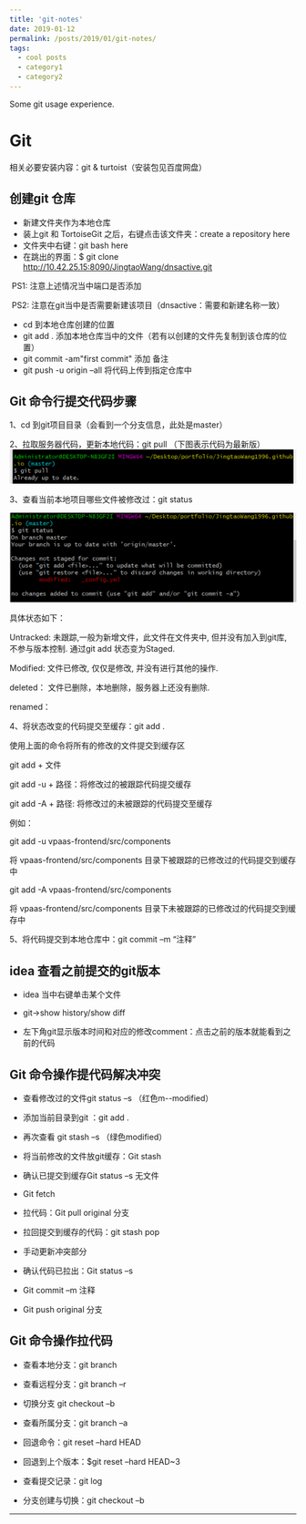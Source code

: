 ```yaml
---
title: 'git-notes'
date: 2019-01-12
permalink: /posts/2019/01/git-notes/
tags:
  - cool posts
  - category1
  - category2
---
```


Some git usage experience.

# Git 

相关必要安装内容：git & turtoist（安装包见百度网盘）

## 创建git 仓库

* 新建文件夹作为本地仓库
* 装上git 和 TortoiseGit 之后，右键点击该文件夹：create a repository here
* 文件夹中右键：git bash here
* 在跳出的界面：$ git clone http://10.42.25.15:8090/JingtaoWang/dnsactive.git

​       PS1: 注意上述情况当中端口是否添加

​       PS2: 注意在git当中是否需要新建该项目（dnsactive：需要和新建名称一致）

* cd 到本地仓库创建的位置
* git add . 添加本地仓库当中的文件（若有以创建的文件先复制到该仓库的位置）
* git commit -am"first commit" 添加 备注
* git push -u origin –all 将代码上传到指定仓库中

## Git 命令行提交代码步骤

1、cd 到git项目目录（会看到一个分支信息，此处是master）

2、拉取服务器代码，更新本地代码：git pull （下图表示代码为最新版）
<img src='/images/img/git命令行操作图1.png'>
<!-- ![git命令行操作图1](./img/git命令行操作图1.png) -->

3、查看当前本地项目哪些文件被修改过：git status 

<img src='/images/img/git命令行操作图2.png'>
<!-- ![git命令行操作图2](./img/git命令行操作图2.png) -->

具体状态如下：

Untracked: 未跟踪,一般为新增文件，此文件在文件夹中, 但并没有加入到git库, 不参与版本控制. 通过git add 状态变为Staged.

Modified: 文件已修改, 仅仅是修改, 并没有进行其他的操作.

deleted： 文件已删除，本地删除，服务器上还没有删除.

renamed：

4、将状态改变的代码提交至缓存：git add .

使用上面的命令将所有的修改的文件提交到缓存区

git add + 文件

git add -u + 路径：将修改过的被跟踪代码提交缓存

git add -A + 路径: 将修改过的未被跟踪的代码提交至缓存

例如：

git add -u vpaas-frontend/src/components

将 vpaas-frontend/src/components 目录下被跟踪的已修改过的代码提交到缓存中

git add -A vpaas-frontend/src/components

将 vpaas-frontend/src/components 目录下未被跟踪的已修改过的代码提交到缓存中

5、将代码提交到本地仓库中：git commit –m “注释”
## idea 查看之前提交的git版本

* idea 当中右键单击某个文件

* git->show history/show diff

* 左下角git显示版本时间和对应的修改comment：点击之前的版本就能看到之前的代码

## Git 命令操作提代码解决冲突

* 查看修改过的文件git status –s （红色m--modified）

* 添加当前目录到git ：git add .

* 再次查看 git stash –s （绿色modified）

* 将当前修改的文件放git缓存：Git stash

* 确认已提交到缓存Git status –s 无文件

* Git fetch

* 拉代码：Git pull original 分支

* 拉回提交到缓存的代码：git stash pop

* 手动更新冲突部分

* 确认代码已拉出：Git status –s

* Git commit –m 注释

* Git push original 分支

## Git 命令操作拉代码

* 查看本地分支：git branch

* 查看远程分支：git branch –r

* 切换分支 git checkout –b 

* 查看所属分支：git branch –a

* 回退命令：git reset –hard HEAD

* 回退到上个版本：$git reset –hard HEAD~3

* 查看提交记录：git log

* 分支创建与切换：git checkout –b
------
